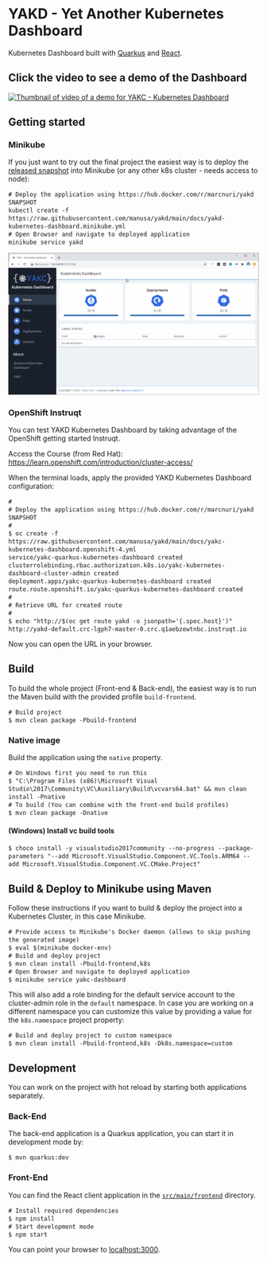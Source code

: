 # YAKD - Yet Another Kubernetes Dashboard

Kubernetes Dashboard built with [Quarkus](https://quarkus.io) and [React](https://www.reactjs.org).

## Click the video to see a demo of the Dashboard

[![Thumbnail of video of a demo for YAKC - Kubernetes Dashboard](https://img.youtube.com/vi/Dum84fwA8_g/maxresdefault.jpg)](https://www.youtube.com/watch?v=Dum84fwA8_g)


## Getting started

### Minikube

If you just want to try out the final project the easiest way is to deploy the
[released snapshot](https://hub.docker.com/r/marcnuri/yakd)
into Minikube (or any other k8s cluster - needs access to node):

```shell script
# Deploy the application using https://hub.docker.com/r/marcnuri/yakd SNAPSHOT
kubectl create -f https://raw.githubusercontent.com/manusa/yakd/main/docs/yakd-kubernetes-dashboard.minikube.yml
# Open Browser and navigate to deployed application
minikube service yakd
``` 

![An image of a screenshot YAKC Kubernetes Dashboard landing page](docs/yakc-kubernetes-dashboard.gif)

### OpenShift Instruqt

You can test YAKD Kubernetes Dashboard by taking advantage of the OpenShift getting started Instruqt.

Access the Course (from Red Hat): https://learn.openshift.com/introduction/cluster-access/

When the terminal loads, apply the provided YAKD Kubernetes Dashboard configuration:

```shell script
#
# Deploy the application using https://hub.docker.com/r/marcnuri/yakd SNAPSHOT
#
$ oc create -f https://raw.githubusercontent.com/manusa/yakd/main/docs/yakc-kubernetes-dashboard.openshift-4.yml
service/yakc-quarkus-kubernetes-dashboard created
clusterrolebinding.rbac.authorization.k8s.io/yakc-kubernetes-dashboard-cluster-admin created
deployment.apps/yakc-quarkus-kubernetes-dashboard created
route.route.openshift.io/yakc-quarkus-kubernetes-dashboard created
#
# Retrieve URL for created route
#
$ echo "http://$(oc get route yakd -o jsonpath='{.spec.host}')"
http://yakd-default.crc-lgph7-master-0.crc.q1aebzewtnbc.instruqt.io
```

Now you can open the URL in your browser.

## Build

To build the whole project (Front-end & Back-end), the easiest way is to run the Maven build with
the provided profile `build-frontend`.

```shell script
# Build project
$ mvn clean package -Pbuild-frontend
```

### Native image

Build the application using the `native` property.
```shell script
# On Windows first you need to run this
$ "C:\Program Files (x86)\Microsoft Visual Studio\2017\Community\VC\Auxiliary\Build\vcvars64.bat" && mvn clean install -Pnative
# To build (You can combine with the front-end build profiles)
$ mvn clean package -Dnative
```

#### (Windows) Install vc build tools

```shell script
$ choco install -y visualstudio2017community --no-progress --package-parameters "--add Microsoft.VisualStudio.Component.VC.Tools.ARM64 --add Microsoft.VisualStudio.Component.VC.CMake.Project"
```

## Build & Deploy to Minikube using Maven

Follow these instructions if you want to build & deploy the project into a Kubernetes Cluster, in
this case Minikube.

```shell script
# Provide access to Minikube's Docker daemon (allows to skip pushing the generated image)
$ eval $(minikube docker-env)
# Build and deploy project
$ mvn clean install -Pbuild-frontend,k8s
# Open Browser and navigate to deployed application
$ minikube service yakc-dashboard
```

This will also add a role binding for the default service account to the cluster-admin role in the
`default` namespace. In case you are working on a different namespace you can customize this
value by providing a value for the `k8s.namespace` project property:

```shell script
# Build and deploy project to custom namespace
$ mvn clean install -Pbuild-frontend,k8s -Dk8s.namespace=custom
```

## Development

You can work on the project with hot reload by starting both applications separately.

### Back-End

The back-end application is a Quarkus application, you can start it in development mode by:
```shell script
$ mvn quarkus:dev
```

### Front-End

You can find the React client application in the [`src/main/frontend`](src/main/frontend)
directory.

```shell script
# Install required dependencies
$ npm install
# Start development mode
$ npm start
```

You can point your browser to [localhost:3000](http://localhost:3000).
